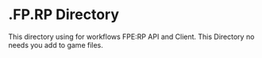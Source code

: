# .FP.RP Directory
This directory using for workflows FPE:RP API and Client. This Directory no needs you add to game files.
